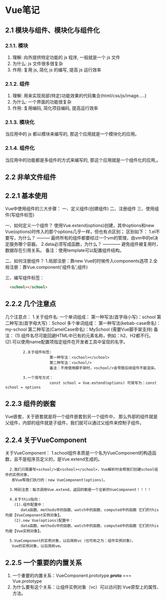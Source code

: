 # Vue笔记

## 2.1 模块与组件、模块化与组件化

### 2.1.1. 模块

1. 理解: 向外提供特定功能的 js 程序, 一般就是一个 js 文件
2. 为什么: js 文件很多很复杂
3. 作用: 复用 js, 简化 js 的编写, 提高 js 运行效率

### 2.1.2. 组件

1. 理解: 用来实现局部(特定)功能效果的代码集合(html/css/js/image…..)
2. 为什么: 一个界面的功能很复杂
3. 作用: 复用编码, 简化项目编码, 提高运行效率

### 2.1.3. 模块化

当应用中的 js 都以模块来编写的, 那这个应用就是一个模块化的应用。

### 2.1.4. 组件化

当应用中的功能都是多组件的方式来编写的, 那这个应用就是一个组件化的应用,。

## 2.2 非单文件组件

## 2.2.1 基本使用

 Vue中使用组件的三大步骤：
     一、定义组件(创建组件)
     二、注册组件
     三、使用组件(写组件标签)

   一、如何定义一个组件？
      使用Vue.extend(options)创建，其中options和new Vue(options)时传入的那个options几乎一样，但也有点区别；
      区别如下：
        1.el不要写，为什么？ ——— 最终所有的组件都要经过一个vm的管理，由vm中的el决定服务哪个容器。
        2.data必须写成函数，为什么？ ———— 避免组件被复用时，数据存在引用关系。
      备注：使用template可以配置组件结构。

   二、如何注册组件？
       1.局部注册：靠new Vue的时候传入components选项
       2.全局注册：靠Vue.component('组件名',组件)

   三、编写组件标签：

 ```html
   <school></school>
 ```

## 2.2.2 几个注意点

  几个注意点：
            1.关于组件名:
                        一个单词组成：
                                    第一种写法(首字母小写)：school
                                    第二种写法(首字母大写)：School
                        多个单词组成：
                                    第一种写法(kebab-case命名)：my-school
                                    第二种写法(CamelCase命名)：MySchool (需要Vue脚手架支持)
                        备注：
                                (1).组件名尽可能回避HTML中已有的元素名称，例如：h2、H2都不行。
                                (2).可以使用name配置项指定组件在开发者工具中呈现的名字。

            2.关于组件标签:
                        第一种写法：<school></school>
                        第二种写法：<school/>
                        备注：不用使用脚手架时，<school/>会导致后续组件不能渲染。

            3.一个简写方式：
                        const school = Vue.extend(options) 可简写为：const school = options

## 2.2.3 组件的嵌套

Vue嵌套，关于嵌套就是将一个组件嵌套到另一个组件中，
那么外部的组件就是父组件，内部的组件就是子组件，我们就可以通过父组件来控制子组件。

## 2.2.4 关于VueComponent

关于VueComponent：
      1.school组件本质是一个名为VueComponent的构造函数，且不是程序员定义的，是Vue.extend生成的。

      2.我们只需要写<school/>或<school></school>，Vue解析时会帮我们创建school组件的实例对象，
       即Vue帮我们执行的：new VueComponent(options)。

      3.特别注意：每次调用Vue.extend，返回的都是一个全新的VueComponent！！！！

      4.关于this指向：
        (1).组件配置中：
           data函数、methods中的函数、watch中的函数、computed中的函数 它们的this均是【VueComponent实例对象】。
        (2).new Vue(options)配置中：
           data函数、methods中的函数、watch中的函数、computed中的函数 它们的this均是【Vue实例对象】。

      5.VueComponent的实例对象，以后简称vc（也可称之为：组件实例对象）。
       Vue的实例对象，以后简称vm。

## 2.2.5 一个重要的内置关系

  1. 一个重要的内置关系：VueComponent.prototype.__proto__ === Vue.prototype
  2. 为什么要有这个关系：让组件实例对象（vc）可以访问到 Vue原型上的属性、方法。
